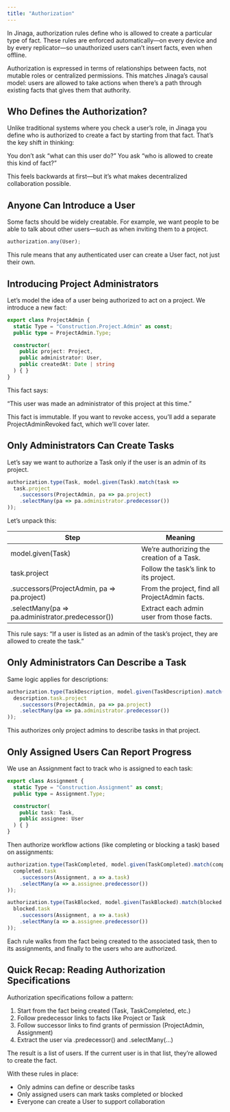 ```yaml
---
title: "Authorization"
---
```


In Jinaga, authorization rules define who is allowed to create a particular type of fact. These rules are enforced automatically—on every device and by every replicator—so unauthorized users can’t insert facts, even when offline.

Authorization is expressed in terms of relationships between facts, not mutable roles or centralized permissions. This matches Jinaga’s causal model: users are allowed to take actions when there’s a path through existing facts that gives them that authority.

## Who Defines the Authorization?

Unlike traditional systems where you check a user’s role, in Jinaga you define who is authorized to create a fact by starting from that fact. That’s the key shift in thinking:

You don’t ask “what can this user do?”
You ask “who is allowed to create this kind of fact?”

This feels backwards at first—but it’s what makes decentralized collaboration possible.

## Anyone Can Introduce a User

Some facts should be widely creatable. For example, we want people to be able to talk about other users—such as when inviting them to a project.

```typescript
authorization.any(User);
```

This rule means that any authenticated user can create a User fact, not just their own.

## Introducing Project Administrators

Let’s model the idea of a user being authorized to act on a project. We introduce a new fact:

```typescript
export class ProjectAdmin {
  static Type = "Construction.Project.Admin" as const;
  public type = ProjectAdmin.Type;

  constructor(
    public project: Project,
    public administrator: User,
    public createdAt: Date | string
  ) { }
}
```

This fact says:

“This user was made an administrator of this project at this time.”

This fact is immutable. If you want to revoke access, you’ll add a separate ProjectAdminRevoked fact, which we’ll cover later.

## Only Administrators Can Create Tasks

Let’s say we want to authorize a Task only if the user is an admin of its project.

```typescript
authorization.type(Task, model.given(Task).match(task =>
  task.project
    .successors(ProjectAdmin, pa => pa.project)
    .selectMany(pa => pa.administrator.predecessor())
));
```

Let’s unpack this:

| Step | Meaning |
|------|---------|
| model.given(Task) | We’re authorizing the creation of a Task. |
| task.project | Follow the task’s link to its project. |
| .successors(ProjectAdmin, pa => pa.project) | From the project, find all ProjectAdmin facts. |
| .selectMany(pa => pa.administrator.predecessor()) | Extract each admin user from those facts. |

This rule says: “If a user is listed as an admin of the task’s project, they are allowed to create the task.”

## Only Administrators Can Describe a Task

Same logic applies for descriptions:

```typescript
authorization.type(TaskDescription, model.given(TaskDescription).match(description =>
  description.task.project
    .successors(ProjectAdmin, pa => pa.project)
    .selectMany(pa => pa.administrator.predecessor())
));
```

This authorizes only project admins to describe tasks in that project.

## Only Assigned Users Can Report Progress

We use an Assignment fact to track who is assigned to each task:

```typescript
export class Assignment {
  static Type = "Construction.Assignment" as const;
  public type = Assignment.Type;

  constructor(
    public task: Task,
    public assignee: User
  ) { }
}
```

Then authorize workflow actions (like completing or blocking a task) based on assignments:

```typescript
authorization.type(TaskCompleted, model.given(TaskCompleted).match(completed =>
  completed.task
    .successors(Assignment, a => a.task)
    .selectMany(a => a.assignee.predecessor())
));

authorization.type(TaskBlocked, model.given(TaskBlocked).match(blocked =>
  blocked.task
    .successors(Assignment, a => a.task)
    .selectMany(a => a.assignee.predecessor())
));
```

Each rule walks from the fact being created to the associated task, then to its assignments, and finally to the users who are authorized.

## Quick Recap: Reading Authorization Specifications

Authorization specifications follow a pattern:
1. Start from the fact being created (Task, TaskCompleted, etc.)
2. Follow predecessor links to facts like Project or Task
3. Follow successor links to find grants of permission (ProjectAdmin, Assignment)
4. Extract the user via .predecessor() and .selectMany(...)

The result is a list of users. If the current user is in that list, they’re allowed to create the fact.

With these rules in place:
- Only admins can define or describe tasks
- Only assigned users can mark tasks completed or blocked
- Everyone can create a User to support collaboration
